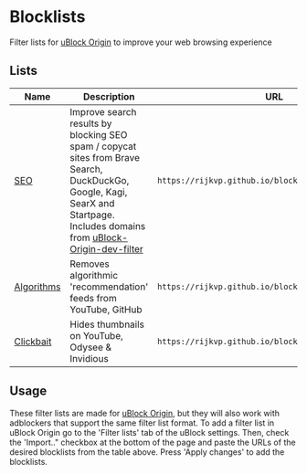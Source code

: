 # Blocklists

Filter lists for [uBlock Origin](https://github.com/gorhill/uBlock) to improve your web browsing experience 

## Lists

Name | Description | URL
--- | ---| ---
[SEO](https://rijkvp.github.io/blocklists/seo.txt) | Improve search results by blocking SEO spam / copycat sites from Brave Search, DuckDuckGo, Google, Kagi, SearX and Startpage. Includes domains from [uBlock-Origin-dev-filter](https://github.com/quenhus/uBlock-Origin-dev-filter) | `https://rijkvp.github.io/blocklists/seo.txt`
[Algorithms](https://rijkvp.github.io/blocklists/algorithms.txt) |  Removes algorithmic 'recommendation' feeds from YouTube, GitHub | `https://rijkvp.github.io/blocklists/algorithms.txt`
[Clickbait](https://rijkvp.github.io/blocklists/clickbait.txt) | Hides thumbnails on YouTube, Odysee & Invidious | `https://rijkvp.github.io/blocklists/clickbait.txt`

## Usage

These filter lists are made for [uBlock Origin](https://github.com/gorhill/uBlock), but they will also work with adblockers that support the same filter list format.
To add a filter list in uBlock Origin go to the 'Filter lists' tab of the uBlock settings.
Then, check the 'Import.." checkbox at the bottom of the page and paste the URLs of the desired blocklists from the table above.
Press 'Apply changes' to add the blocklists.
